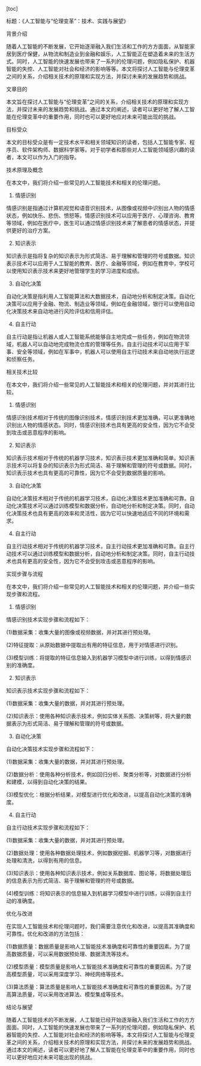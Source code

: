 
[toc]                    
                
                
标题：《人工智能与“伦理变革”：技术、实践与展望》

背景介绍

随着人工智能的不断发展，它开始逐渐融入我们生活和工作的方方面面，从智能家居到医疗保健，从物流和制造业到金融和娱乐，人工智能正在塑造着未来的生活方式。同时，人工智能的快速发展也带来了一系列的伦理问题，例如隐私保护、机器智能的失控、人工智能对社会和经济的影响等等。本文将探讨人工智能与伦理变革之间的关系，介绍相关技术的原理和实现方法，并探讨未来的发展趋势和挑战。

文章目的

本文旨在探讨人工智能与“伦理变革”之间的关系，介绍相关技术的原理和实现方法，并探讨未来的发展趋势和挑战。通过本文的阐述，读者可以更好地了解人工智能在伦理变革中的重要作用，同时也可以更好地应对未来可能出现的挑战。

目标受众

本文的目标受众是有一定技术水平和相关领域知识的读者，包括人工智能专家、程序员、软件架构师、数据科学家等。对于初学者和那些对人工智能领域感兴趣的读者，本文可以作为入门的指导。

技术原理及概念

在本文中，我们将介绍一些常见的人工智能技术和相关的伦理问题。

1. 情感识别

情感识别是指通过计算机视觉和语音识别技术，从图像或视频中识别出人物的情感状态，例如快乐、悲伤、愤怒等。情感识别技术可以应用于医疗、心理咨询、教育等领域，例如在医疗中，医生可以通过情感识别技术来了解患者的情感状态，并提供更好的治疗方案。

2. 知识表示

知识表示是指将复杂的知识表示为形式简洁、易于理解和管理的符号或数据。知识表示技术可以应用于人工智能的教育、医疗、金融等领域，例如在教育中，学校可以使用知识表示技术来更好地管理学生的学习进度和成绩。

3. 自动化决策

自动化决策是指利用人工智能算法和大数据技术，自动地分析和制定决策。自动化决策可以应用于金融、物流、制造业等领域，例如在金融领域，银行可以使用自动化决策技术来自动地进行风险评估和信用评估。

4. 自主行动

自主行动是指让机器人或人工智能系统能够自主地完成一些任务，例如在物流领域，机器人可以自动地完成物流仓库的管理等任务。自主行动技术可以应用于军事、安全等领域，例如在军事中，机器人可以使用自主行动技术来自动地执行巡逻和侦察任务。

相关技术比较

在本文中，我们将介绍一些常见的人工智能技术和相关的伦理问题，并对其进行比较。

1. 情感识别

情感识别技术相对于传统的图像识别技术，情感识别技术更加准确，可以更准确地识别出人物的情感状态。同时，情感识别技术也具有更高的安全性，因为它不会受到攻击或恶意程序的影响。

2. 知识表示

知识表示技术相对于传统的机器学习技术，知识表示技术更加准确和简单。知识表示技术可以将复杂的知识表示为形式简洁、易于理解和管理的符号或数据。同时，知识表示技术也具有更高的可靠性，因为它不会受到数据质量的影响。

3. 自动化决策

自动化决策技术相对于传统的机器学习技术，自动化决策技术更加准确和可靠。自动化决策技术可以通过训练模型和数据分析，自动地分析和制定决策。同时，自动化决策技术也具有更高的效率和灵活性，因为它可以快速地适应不同的环境和需求。

4. 自主行动

自主行动技术相对于传统的机器学习技术，自主行动技术更加准确和可靠。自主行动技术可以通过训练模型和数据分析，自动地分析和制定决策。同时，自主行动技术也具有更高的安全性，因为它不会受到攻击或恶意程序的影响。

实现步骤与流程

在本文中，我们将介绍一些常见的人工智能技术和相关的伦理问题，并介绍一些实现步骤和流程。

1. 情感识别

情感识别技术实现步骤和流程如下：

(1)数据采集：收集大量的图像或视频数据，并对其进行预处理。

(2)特征提取：从原始数据中提取出有用的特征信息，用于对情感进行识别。

(3)模型训练：将提取的特征信息输入到机器学习模型中进行训练，以得到情感识别的准确度。

2. 知识表示

知识表示技术实现步骤和流程如下：

(1)数据采集：收集大量的数据，并对其进行预处理。

(2)知识表示：使用各种知识表示技术，例如实体关系图、决策树等，将大量的数据表示为形式简洁、易于理解和管理的符号或数据。

3. 自动化决策

自动化决策技术实现步骤和流程如下：

(1)数据采集：收集大量的数据，并对其进行预处理。

(2)数据分析：使用各种分析技术，例如回归分析、聚类分析等，对数据进行分析和建模，以得到自动化决策的结果。

(3)模型优化：根据分析结果，对模型进行优化和改进，以提高自动化决策的准确度。

4. 自主行动

自主行动技术实现步骤和流程如下：

(1)数据采集：收集大量的数据，并对其进行预处理。

(2)数据处理：使用各种数据处理技术，例如数据挖掘、机器学习等，对数据进行处理和清洗，以得到有用的信息。

(3)知识表示：使用各种知识表示技术，例如关系数据库、图论等，将数据处理后的信息表示为形式简洁、易于理解和管理的符号或数据。

(4)模型训练：将知识表示的信息输入到机器学习模型中进行训练，以得到自主行动的准确度。

优化与改进

在实现人工智能技术和伦理问题时，我们需要注意优化和改进，以提高其准确度和可靠性。优化和改进的方法包括：

(1)数据质量：数据质量是影响人工智能技术准确度和可靠性的重要因素。为了提高数据质量，可以采用数据预处理、数据清洗等技术。

(2)模型质量：模型质量是影响人工智能技术准确度和可靠性的重要因素。为了提高模型质量，可以采用深度学习、神经网络等技术。

(3)算法质量：算法质量是影响人工智能技术准确度和可靠性的重要因素。为了提高算法质量，可以采用改进算法、模型集成等技术。

结论与展望

随着人工智能技术的不断发展，人工智能已经开始逐渐融入我们生活和工作的方方面面。同时，人工智能的快速发展也带来了一系列的伦理问题，例如隐私保护、机器智能的失控、人工智能对社会和经济的影响等等。本文将探讨人工智能与伦理变革之间的关系，介绍相关技术的原理和实现方法，并探讨未来的发展趋势和挑战。通过本文的阐述，读者可以更好地了解人工智能在伦理变革中的重要作用，同时也可以更好地应对未来可能出现的挑战。

